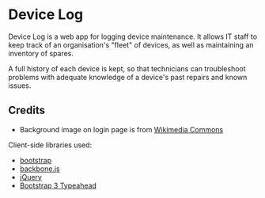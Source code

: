 Device Log
==========

Device Log is a web app for logging device maintenance. It allows IT staff to keep track of an organisation's "fleet" of devices, as well as maintaining an inventory of spares.

A full history of each device is kept, so that technicians can troubleshoot problems with adequate knowledge of a device's past repairs and known issues.

Credits
-------
* Background image on login page is from [Wikimedia Commons](http://commons.wikimedia.org/wiki/File:Purekkari_neemel.jpg)

Client-side libraries used:
* [bootstrap](http://getbootstrap.com/‎)
* [backbone.js](http://backbonejs.org/‎)
* [jQuery](http://jquery.com/‎)
* [Bootstrap 3 Typeahead](https://github.com/bassjobsen/Bootstrap-3-Typeahead)

